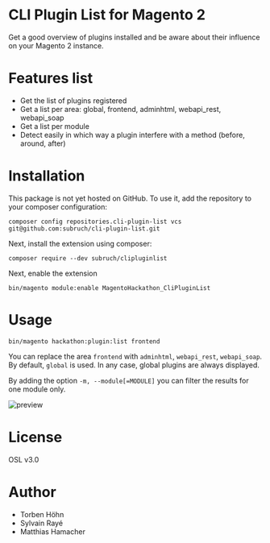 # CLI Plugin List for Magento 2

Get a good overview of plugins installed and be aware about their influence on your Magento 2 instance.

# Features list
- Get the list of plugins registered
- Get a list per area: global, frontend, adminhtml, webapi_rest, webapi_soap
- Get a list per module
- Detect easily in which way a plugin interfere with a method (before, around, after)

# Installation
This package is not yet hosted on GitHub. To use it, add the repository to your composer configuration:

`composer config repositories.cli-plugin-list vcs git@github.com:subruch/cli-plugin-list.git`

Next, install the extension using composer:

`composer require --dev subruch/clipluginlist`

Next, enable the extension

`bin/magento module:enable MagentoHackathon_CliPluginList`

# Usage

`bin/magento hackathon:plugin:list frontend`

You can replace the area `frontend` with `adminhtml`, `webapi_rest`, `webapi_soap`.
By default, `global` is used. In any case, global plugins are always displayed.

By adding the option `-m, --module[=MODULE]` you can filter the results for one module only.

![preview](./doc/preview.png)

# License

OSL v3.0

# Author

- Torben Höhn
- Sylvain Rayé
- Matthias Hamacher
